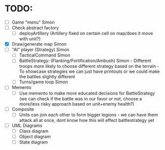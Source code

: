# TODO:
- [ ] Game "menu" Simon
- [ ] Check abstract factory
  - [ ] deployArtillery (Artillery fixed on certain cell on map/does it move with unit?)
- [x] Draw/generate map Simon
- [ ] "AI" player (Strategy) Simon
  - [ ] TacticalCommand Simon
  - [ ] BattleStrategy: (Flanking/Fortification/Ambush) Simon
        - Different troops more likely to choose different strategy based on the terrain
        - To showcase strategies we can just have printouts or we could make the battles slightly different
  - [ ] Turns/game loop Simon
- [ ] Memento
  - [ ] Use memento to make more educated decisions for BattleStrategy (we can check if the battle was in our favor or not, choose a more/less risky approach based on unit+enemy health?)
- [ ] Composite
  - [ ] Units can join each other to form bigger legions - we can have them attack all at once, dont know how this will effect battlestrategy yet
- [ ] UML Diagrams
  - [ ] Class diagram
  - [ ] Object diagram
  - [ ] State diagram
